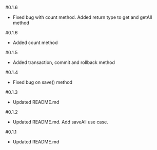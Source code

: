 #0.1.6

* Fixed bug with count method. Added return type to get and getAll method

#0.1.6

* Added count method

#0.1.5

* Added transaction, commit and rollback method

#0.1.4

* Fixed bug on save() method

#0.1.3

* Updated README.md

#0.1.2

* Updated README.md. Add saveAll use case.

#0.1.1

* Updated README.md
